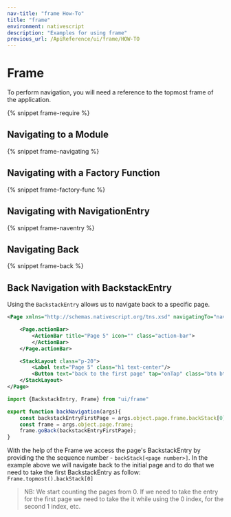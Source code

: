```yaml
---
nav-title: "frame How-To"
title: "frame"
environment: nativescript
description: "Examples for using frame"
previous_url: /ApiReference/ui/frame/HOW-TO
---
```


# Frame

To perform navigation, you will need a reference to the topmost frame of the application.

{% snippet frame-require %}

## Navigating to a Module

{% snippet frame-navigating %}

## Navigating with a Factory Function

{% snippet frame-factory-func %}

## Navigating with NavigationEntry

{% snippet frame-naventry %}

## Navigating Back

{% snippet frame-back %}

## Back Navigation with BackstackEntry

Using the `BackstackEntry` allows us to navigate back to a specific page.

``` XML
<Page xmlns="http://schemas.nativescript.org/tns.xsd" navigatingTo="navigatingTo" class="page">

    <Page.actionBar>
        <ActionBar title="Page 5" icon="" class="action-bar">
        </ActionBar>
    </Page.actionBar>

    <StackLayout class="p-20">
        <Label text="Page 5" class="h1 text-center"/>
        <Button text="back to the first page" tap="onTap" class="btn btn-primary btn-active"/>
    </StackLayout>
</Page>
```

``` TypeScript
import {BackstackEntry, Frame} from "ui/frame"

export function backNavigation(args){
    const backstackEntryFirstPage = args.object.page.frame.backStack[0];
    const frame = args.object.page.frame;
    frame.goBack(backstackEntryFirstPage);
}
```

With the help of the Frame we access the page's BackstackEntry by providing the the sequence number - `backStack[<page number>]`. In the example above we will navigate back to the initial page and to do that we need to take the first BackstackEntry as follow: `Frame.topmost().backStack[0]`

> NB: We start counting the pages from 0. If we need to take the entry for the first page we need to take the it while using the 0 index, for the second 1 index, etc.
